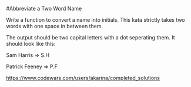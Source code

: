 #Abbreviate a Two Word Name

Write a function to convert a name into initials. This kata strictly takes two words with one space in between them.

The output should be two capital letters with a dot seperating them.
It should look like this:

Sam Harris => S.H

Patrick Feeney => P.F

https://www.codewars.com/users/akarina/completed_solutions
